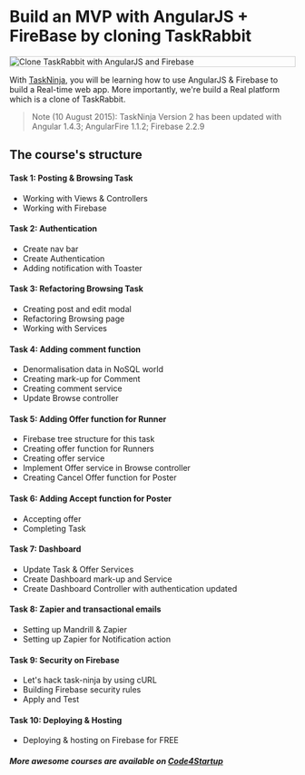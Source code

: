 # Build an MVP with AngularJS + FireBase by cloning TaskRabbit

<p style="border: 1px solid #ccc">
  <img src="http://qph.is.quoracdn.net/main-qimg-737046bffd0660bdf8b4da6c1900082b?convert_to_webp=true" alt="Clone TaskRabbit with AngularJS and Firebase">
</p>

With [TaskNinja](https://code4startup.com/projects/ninja-learn-angularjs-firebase-by-cloning-udemy?utm_source=github.com&utm_medium=taskninja&utm_campaign=democode), you will be learning how to use AngularJS & Firebase to build a Real-time web app. 
More importantly, we're build a Real platform which is a clone of TaskRabbit.

> Note (10 August 2015): TaskNinja Version 2 has been updated with Angular 1.4.3; AngularFire 1.1.2; Firebase 2.2.9

## The course's structure

#### Task 1: Posting & Browsing Task
* Working with Views & Controllers
* Working with Firebase

#### Task 2: Authentication
* Create nav bar
* Create Authentication
* Adding notification with Toaster

#### Task 3: Refactoring Browsing Task
* Creating post and edit modal
* Refactoring Browsing page
* Working with Services

#### Task 4: Adding comment function
* Denormalisation data in NoSQL world
* Creating mark-up for Comment
* Creating comment service
* Update Browse controller

#### Task 5: Adding Offer function for Runner
* Firebase tree structure for this task
* Creating offer function for Runners
* Creating offer service
* Implement Offer service in Browse controller
* Creating Cancel Offer function for Poster
 
#### Task 6: Adding Accept function for Poster
* Accepting offer
* Completing Task

#### Task 7: Dashboard
* Update Task & Offer Services
* Create Dashboard mark-up and Service
* Create Dashboard Controller with authentication updated

#### Task 8: Zapier and transactional emails
* Setting up Mandrill & Zapier
* Setting up Zapier for Notification action

#### Task 9: Security on Firebase
* Let's hack task-ninja by using cURL
* Building Firebase security rules
* Apply and Test

#### Task 10: Deploying & Hosting
* Deploying & hosting on Firebase for FREE

##### More awesome courses are available on [Code4Startup](https://code4startup.com/?utm_source=github.com&utm_medium=taskninja&utm_campaign=democode)
